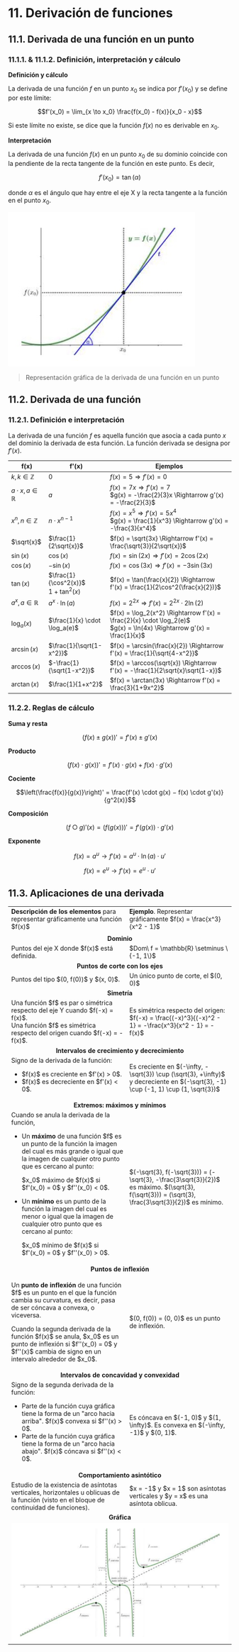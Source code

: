 # 11. Derivación de funciones

## 11.1. Derivada de una función en un punto

### 11.1.1. & 11.1.2. Definición, interpretación y cálculo

**Definición y cálculo**

La derivada de una función $f$ en un punto $x_0$ se indica por $f'(x_0)$ y se define por este límite:

$$f'(x_0) = \lim_{x \to x_0} \frac{f(x_0) - f(x)}{x_0 - x}$$

Si este límite no existe, se dice que la función $f(x)$ no es derivable en $x_0$.

**Interpretación**

La derivada de una función $f(x)$ en un punto $x_0$ de su dominio coincide con la pendiente de la recta tangente de la función en este punto. Es decir,

$$f'(x_0) = \tan(\alpha)$$

donde $\alpha$ es el ángulo que hay entre el eje X y la recta tangente a la función en el punto $x_0$.

![interpretacion_derivada_de_una_funcion_en_un_punto.png](img/interpretacion_derivada_de_una_funcion_en_un_punto.png)
>Representación gráfica de la derivada de una función en un punto

## 11.2. Derivada de una función

### 11.2.1. Definición e interpretación

La derivada de una función $f$ es aquella función que asocia a cada punto $x$ del dominio la derivada de esta función. La función derivada se designa por $f'(x)$.


|           **f(x)**            |                 **f'(x)**                  |                                                      **Ejemplos**                                                       |
| ----------------------------- | ------------------------------------------ | ----------------------------------------------------------------------------------------------------------------------- |
| $k, k \in \mathbb{Z}$         | $0$                                        | $f(x) = 5 \Rightarrow f'(x) = 0$                                                                                        |
| $a \cdot x, a \in \mathbb{R}$ | $a$                                        | $f(x) = 7x \Rightarrow f'(x) = 7$ <br> $g(x) = -\frac{2}{3}x \Rightarrow g'(x) = -\frac{2}{3}$                          |
| $x^n, n \in \mathbb{Z}$       | $n \cdot x^{n-1}$                          | $f(x) = x^5 \Rightarrow f'(x) = 5x^4$ <br> $g(x) = \frac{1}{x^3} \Rightarrow g'(x) = -\frac{3}{x^4}$                    |
| $\sqrt{x}$                    | $\frac{1}{2\sqrt{x}}$                      | $f(x) = \sqrt{3x} \Rightarrow f'(x) = \frac{\sqrt{3}}{2\sqrt{x}}$                                                               |
| $\sin(x)$                     | $\cos(x)$                                  | $f(x) = \sin(2x) \Rightarrow f'(x) = 2\cos(2x)$                                                                         |
| $\cos(x)$                     | $-\sin(x)$                                 | $f(x) = \cos(3x) \Rightarrow f'(x) = -3\sin(3x)$                                                                        |
| $\tan(x)$                     | $\frac{1}{\cos^2(x)}$ <br> $1 + \tan^2(x)$ | $f(x) = \tan(\frac{x}{2}) \Rightarrow f'(x) = \frac{1}{2\cos^2(\frac{x}{2})}$                                           |
| $a^x, a \in \mathbb{R}$       | $a^x \cdot \ln(a)$                         | $f(x) = 2^{2x} \Rightarrow f'(x) = 2^{2x} \cdot 2\ln(2)$                                                                |
| $\log_a(x)$                   | $\frac{1}{x} \cdot \log_a(e)$              | $f(x) = \log_2(x^2) \Rightarrow f'(x) = \frac{2}{x} \cdot \log_2(e)$ <br> $g(x) = \ln(4x) \Rightarrow g'(x) = \frac{1}{x}$ |
| $\arcsin(x)$                  | $\frac{1}{\sqrt{1-x^2}}$                   | $f(x) = \arcsin(\frac{x}{2}) \Rightarrow f'(x) = \frac{1}{\sqrt{4-x^2}}$                                                |
| $\arccos(x)$                  | $-\frac{1}{\sqrt{1-x^2}}$                  | $f(x) = \arccos(\sqrt{x}) \Rightarrow f'(x) = -\frac{1}{2\sqrt{x}\sqrt{1-x}}$                                           |
| $\arctan(x)$                  | $\frac{1}{1+x^2}$                          | $f(x) = \arctan(3x) \Rightarrow f'(x) = \frac{3}{1+9x^2}$                                                               |

### 11.2.2. Reglas de cálculo

**Suma y resta**

$$(f(x) ± g(x))' = f'(x) ± g'(x)$$

**Producto**

$$(f(x) \cdot g(x))' = f'(x) \cdot g(x) + f(x) \cdot g'(x)$$

**Cociente**

$$\left(\frac{f(x)}{g(x)}\right)' = \frac{f'(x) \cdot g(x) − f(x) \cdot g'(x)}{g^2(x)}$$

**Composición**

$$(f ○ g)'(x) = (f(g(x)))' = f'(g(x)) \cdot g'(x)$$

**Exponente**

$$f(x) = a^u \to f'(x) = a^u \cdot \ln (a) \cdot u'$$

$$f(x) = e^u \to f'(x) = e^u \cdot u'$$

## 11.3. Aplicaciones de una derivada

<table>
	<tbody>
		<tr>
			<td>
				<strong>Descripción de los elementos</strong> para representar gráficamente una función $f(x)$
			</td>
			<td>
				<strong>Ejemplo</strong>. Representar gráficamente $f(x) = \frac{x^3}{x^2 - 1}$
			</td>
		</tr>
		<tr>
			<td colspan="2"></td>
		</tr>
		<tr>
			<td align="center" colspan="2">
				<strong>Dominio</strong>
			</td>
		</tr>
		<tr>
			<td>Puntos del eje X donde $f(x)$ está definida.</td>
			<td>$Dom\ f = \mathbb{R} \setminus \{-1, 1\}$</td>
		</tr>
		<tr>
			<td align="center" colspan="2"><strong>Puntos de corte con los ejes</strong>
		</tr>
		<tr>
			<td>Puntos del tipo $(0, f(0))$ y $(x, 0)$.</td>
			<td>Un único punto de corte, el $(0, 0)$</td>
		</tr>
		<tr>
			<td align="center" colspan="2">
				<strong>Simetría</strong>
			</td>
		</tr>
		<tr>
			<td>
				Una función $f$ es par o simétrica respecto del eje Y cuando $f(-x) = f(x)$.
				<br>
				Una función $f$ es simétrica respecto del origen cuando $f(-x) = -f(x)$.
			</td>
			<td>
				Es simétrica respecto del origen:  
				$f(-x) = \frac{(-x)^3}{(-x)^2 - 1} = -\frac{x^3}{x^2 - 1} = -f(x)$
			</td>
		</tr>
		<tr>
			<td align="center" colspan="2">
				<strong>Intervalos de crecimiento y decrecimiento</strong>
			</td>
		</tr>
		<tr>
			<td>
				Signo de la derivada de la función:
				<ul>
					<li>$f(x)$ es creciente en $f'(x) > 0$.</li>
					<li>$f(x)$ es decreciente en $f'(x) < 0$.</li>
				</ul>
			</td>
			<td>
				Es creciente en $(-\infty, -\sqrt{3}) \cup (\sqrt{3}, +\infty)$ y decreciente en $(-\sqrt{3}, -1) \cup (-1, 1) \cup (1, \sqrt{3})$
			</td>
		</tr>
		<tr>
			<td align="center" colspan="2">
				<strong>Extremos: máximos y mínimos</strong>
			</td>
		</tr>
		<tr>
			<td>
				Cuando se anula la derivada de la función,
				<ul>
					<li>
						<p>
							Un <strong>máximo</strong> de una función $f$ es un punto de la función la imagen del cual es más grande o igual que la imagen de cualquier otro punto que es cercano al punto:  
						</p>
						<p>
							$x_0$ máximo de $f(x)$ si $f'(x_0) = 0$ y $f''(x_0) < 0$.
						</p>
					</li>
					<li>
						<p>
							Un <strong>mínimo</strong> es un punto de la función la imagen del cual es menor o igual que la imagen de cualquier otro punto que es cercano al punto:
						</p>
						<p>
							$x_0$ mínimo de $f(x)$ si $f'(x_0) = 0$ y $f''(x_0) > 0$.
						</p>
					</li>
				</ul>
			</td>
			<td>
				$(-\sqrt{3}, f(-\sqrt{3})) = (-\sqrt{3}, -\frac{3\sqrt{3}}{2})$ es máximo.  
				$(\sqrt{3}, f(\sqrt{3})) = (\sqrt{3}, \frac{3\sqrt{3}}{2})$ es mínimo.
			</td>
		</tr>
		<tr>
			<td align="center" colspan="2">
				<strong>Puntos de inflexión</strong>
			</td>
		</tr>
		<tr>
			<td>
				<p>
					Un <strong>punto de inflexión</strong> de una función $f$ es un punto en el que la función cambia su curvatura, es decir, pasa de ser cóncava a convexa, o viceversa.
				</p>
				<p>
					Cuando la segunda derivada de la función $f(x)$ se anula, $x_0$ es un punto de inflexión si $f''(x_0) = 0$ y $f''(x)$ cambia de signo en un intervalo alrededor de $x_0$.
				</p>
			</td>
			<td>
				$(0, f(0)) = (0, 0)$ es un punto de inflexión.
			</td>
		</tr>
		<tr>
			<td align="center" colspan="2">
				<strong>Intervalos de concavidad y convexidad</strong>
			</td>
		</tr>
		<tr>
			<td>Signo de la segunda derivada de la función:
				<ul>
					<li>
						Parte de la función cuya gráfica tiene la forma de un "arco hacia arriba".  
						$f(x)$ convexa si $f''(x) > 0$.
					</li>
					<li>
						Parte de la función cuya gráfica tiene la forma de un "arco hacia abajo".  
						$f(x)$ cóncava si $f''(x) < 0$.
					</li>
				</ul>
			</td>
			<td>
				Es cóncava en $(-1, 0)$ y $(1, \infty)$.  
				Es convexa en $(-\infty, -1)$ y $(0, 1)$.
			</td>
		</tr>
		<tr>
			<td align="center" colspan="2"><strong>Comportamiento asintótico</strong>
		</tr>
		<tr>
			<td>Estudio de la existencia de asíntotas verticales, horizontales u oblicuas de la función (visto en el bloque de continuidad de funciones).</td>
			<td>$x = -1$ y $x = 1$ son asíntotas verticales y $y = x$ es una asíntota oblicua.</td>
		</tr>
		<tr>
			<td align="center" colspan="2">
				<strong>Gráfica</strong>
			</td>
		</tr>
		<tr>
			<td colspan="2">
				<img 
					alt="Ejemplo de representación gráfica" 
					src="img/ejemplo_representacion_grafica.png"
				>
			</td>
		</tr>
	</tbody>
</table>
